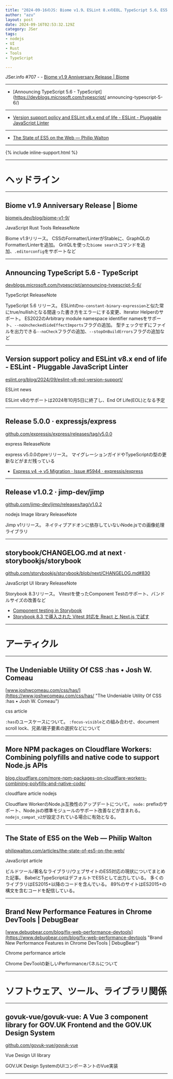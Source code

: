 ```yaml
---
title: "2024-09-16のJS: Biome v1.9、ESLint 8.xのEOL、TypeScript 5.6、ES5の現状"
author: "azu"
layout: post
date: 2024-09-16T02:53:32.129Z
category: JSer
tags:
- nodejs
- UI
- Rust
- Tools
- TypeScript

---
```


JSer.info #707 - - [Biome v1.9 Anniversary Release | Biome](https://biomejs.dev/blog/biome-v1-9/)

----

- [Announcing TypeScript 5.6 - TypeScript](https://devblogs.microsoft.com/typescript/
announcing-typescript-5-6/)

----

- [Version support policy and ESLint v8.x end of life - ESLint - Pluggable JavaScript Linter](https://eslint.org/blog/2024/09/eslint-v8-eol-version-support/)

---

- [The State of ES5 on the Web — Philip Walton](https://philipwalton.com/articles/the-state-of-es5-on-the-web/)


----

{% include inline-support.html %}

----

<h1 class="site-genre">ヘッドライン</h1>

----

## Biome v1.9 Anniversary Release | Biome
[biomejs.dev/blog/biome-v1-9/](https://biomejs.dev/blog/biome-v1-9/ "Biome v1.9 Anniversary Release | Biome")
<p class="jser-tags jser-tag-icon"><span class="jser-tag">JavaScript</span> <span class="jser-tag">Rust</span> <span class="jser-tag">Tools</span> <span class="jser-tag">ReleaseNote</span></p>

Biome v1.9リリース。
CSSのFormatter/LinterがStableに、GraphQLのFormatter/Linterを追加。
GritQLを使った`biome search`コマンドを追加、`.editorconfig`をサポートなど


----

## Announcing TypeScript 5.6 - TypeScript
[devblogs.microsoft.com/typescript/announcing-typescript-5-6/](https://devblogs.microsoft.com/typescript/announcing-typescript-5-6/ "Announcing TypeScript 5.6 - TypeScript")
<p class="jser-tags jser-tag-icon"><span class="jser-tag">TypeScript</span> <span class="jser-tag">ReleaseNote</span></p>

TypeScript 5.6 リリース。
ESLintの`no-constant-binary-expression`と似た常にtrue/nullishとなる間違った書き方をエラーにする変更、Iterator Helperのサポート。
ES2022のArbitrary module namespace identifier namesをサポート、`--noUncheckedSideEffectImports`フラグの追加。
型チェックせずにファイルを出力できる`--noCheck`フラグの追加、`--stopOnBuildErrors`フラグの追加など


----

## Version support policy and ESLint v8.x end of life - ESLint - Pluggable JavaScript Linter
[eslint.org/blog/2024/09/eslint-v8-eol-version-support/](https://eslint.org/blog/2024/09/eslint-v8-eol-version-support/ "Version support policy and ESLint v8.x end of life - ESLint - Pluggable JavaScript Linter")
<p class="jser-tags jser-tag-icon"><span class="jser-tag">ESLint</span> <span class="jser-tag">news</span></p>

ESLint v8のサポートは2024年10月5日に終了し、End Of Life(EOL)となる予定


----

## Release 5.0.0 · expressjs/express
[github.com/expressjs/express/releases/tag/v5.0.0](https://github.com/expressjs/express/releases/tag/v5.0.0 "Release 5.0.0 · expressjs/express")
<p class="jser-tags jser-tag-icon"><span class="jser-tag">express</span> <span class="jser-tag">ReleaseNote</span></p>

express v5.0.0のpreリリース。
マイグレーションガイドやTypeScriptの型の更新などがまだ残っている

- [Express v4 -&gt; v5 Migration · Issue #5944 · expressjs/express](https://github.com/expressjs/express/issues/5944 "Express v4 -&amp;gt; v5 Migration · Issue #5944 · expressjs/express")

----

## Release v1.0.2 · jimp-dev/jimp
[github.com/jimp-dev/jimp/releases/tag/v1.0.2](https://github.com/jimp-dev/jimp/releases/tag/v1.0.2 "Release v1.0.2 · jimp-dev/jimp")
<p class="jser-tags jser-tag-icon"><span class="jser-tag">nodejs</span> <span class="jser-tag">Image</span> <span class="jser-tag">library</span> <span class="jser-tag">ReleaseNote</span></p>

Jimp v1リリース。
ネイティブアドオンに依存していないNode.jsでの画像処理ライブラリ


----

## storybook/CHANGELOG.md at next · storybookjs/storybook
[github.com/storybookjs/storybook/blob/next/CHANGELOG.md#830](https://github.com/storybookjs/storybook/blob/next/CHANGELOG.md#830 "storybook/CHANGELOG.md at next · storybookjs/storybook")
<p class="jser-tags jser-tag-icon"><span class="jser-tag">JavaScript</span> <span class="jser-tag">UI</span> <span class="jser-tag">library</span> <span class="jser-tag">ReleaseNote</span></p>

Storybook 8.3リリース。
Vitestを使ったComponent Testのサポート、バンドルサイズの改善など

- [Component testing in Storybook](https://storybook.js.org/blog/component-testing/ "Component testing in Storybook")
- [Storybook 8.3 で導入された Vitest 対応を React と Next.js で試す](https://zenn.dev/yumemi_inc/articles/storybook-8-3-vitest "Storybook 8.3 で導入された Vitest 対応を React と Next.js で試す")

----
<h1 class="site-genre">アーティクル</h1>

----

## The Undeniable Utility Of CSS :has • Josh W. Comeau
[www.joshwcomeau.com/css/has/](https://www.joshwcomeau.com/css/has/ "The Undeniable Utility Of CSS :has • Josh W. Comeau")
<p class="jser-tags jser-tag-icon"><span class="jser-tag">css </span> <span class="jser-tag">article</span></p>

`:has`のユースケースについて。
`:focus-visible`との組み合わせ、document scroll lock、兄弟/親子要素の選択などについて


----

## More NPM packages on Cloudflare Workers: Combining polyfills and native code to support Node.js APIs
[blog.cloudflare.com/more-npm-packages-on-cloudflare-workers-combining-polyfills-and-native-code/](https://blog.cloudflare.com/more-npm-packages-on-cloudflare-workers-combining-polyfills-and-native-code/ "More NPM packages on Cloudflare Workers: Combining polyfills and native code to support Node.js APIs")
<p class="jser-tags jser-tag-icon"><span class="jser-tag">cloudflare</span> <span class="jser-tag">article</span> <span class="jser-tag">nodejs</span></p>

Cloudflare WorkerのNode.js互換性のアップデートについて。
`node:` prefixのサポート、Node.jsの標準モジュールのサポート改善などが含まれる。
`nodejs_compat_v2`が設定されている場合に有効となる。


----

## The State of ES5 on the Web — Philip Walton
[philipwalton.com/articles/the-state-of-es5-on-the-web/](https://philipwalton.com/articles/the-state-of-es5-on-the-web/ "The State of ES5 on the Web — Philip Walton")
<p class="jser-tags jser-tag-icon"><span class="jser-tag">JavaScript</span> <span class="jser-tag">article</span></p>

ビルドツール/著名なライブラリ/ウェブサイトのES5対応の現状についてまとめた記事。
BabelとTypeScriptはデフォルトでES5として出力している。
多くのライブラリはES2015+以降のコードを含んでいる。
89%のサイトはES2015+の構文を含むコードを配信している。


----

## Brand New Performance Features in Chrome DevTools | DebugBear
[www.debugbear.com/blog/fix-web-performance-devtools](https://www.debugbear.com/blog/fix-web-performance-devtools "Brand New Performance Features in Chrome DevTools | DebugBear")
<p class="jser-tags jser-tag-icon"><span class="jser-tag">Chrome</span> <span class="jser-tag">performance</span> <span class="jser-tag">article</span></p>

Chrome DevToolの新しいPerformanceパネルについて


----
<h1 class="site-genre">ソフトウェア、ツール、ライブラリ関係</h1>

----

## govuk-vue/govuk-vue: A Vue 3 component library for GOV.UK Frontend and the GOV.UK Design System
[github.com/govuk-vue/govuk-vue](https://github.com/govuk-vue/govuk-vue "govuk-vue/govuk-vue: A Vue 3 component library for GOV.UK Frontend and the GOV.UK Design System")
<p class="jser-tags jser-tag-icon"><span class="jser-tag">Vue</span> <span class="jser-tag">Design</span> <span class="jser-tag">UI</span> <span class="jser-tag">library</span></p>

GOV.UK Design SystemのUIコンポーネントのVue実装


----
